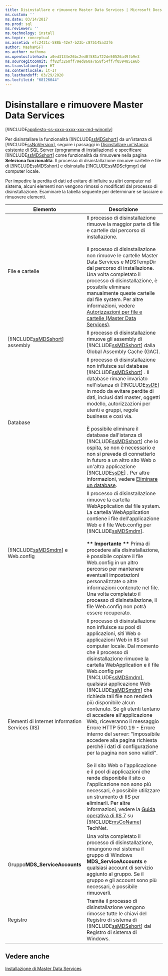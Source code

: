 ```yaml
---
title: Disinstallare e rimuovere Master Data Services | Microsoft Docs
ms.custom: ''
ms.date: 03/14/2017
ms.prod: sql
ms.reviewer: ''
ms.technology: install
ms.topic: conceptual
ms.assetid: efc2431c-588b-42e7-b23b-c875145a33f6
author: MashaMSFT
ms.author: mathoma
ms.openlocfilehash: a0ed3134e26bc2ed0f581a722de50526a49fb9e3
ms.sourcegitcommit: ff82f3260ff79ed860a7a58f54ff7f0594851e6b
ms.translationtype: HT
ms.contentlocale: it-IT
ms.lasthandoff: 03/29/2020
ms.locfileid: "68126044"
---
```

# <a name="uninstall-and-remove-master-data-services"></a>Disinstallare e rimuovere Master Data Services
[!INCLUDE[appliesto-ss-xxxx-xxxx-xxx-md-winonly](../../includes/appliesto-ss-xxxx-xxxx-xxx-md-winonly.md)]

  Per disinstallare la funzionalità [!INCLUDE[ssMDSshort](../../includes/ssmdsshort-md.md)] da un'istanza di [!INCLUDE[ssNoVersion](../../includes/ssnoversion-md.md)], seguire i passaggi in [Disinstallare un'istanza esistente di SQL Server &#40;programma di installazione&#41;](../../sql-server/install/uninstall-an-existing-instance-of-sql-server-setup.md) e specificare [!INCLUDE[ssMDSshort](../../includes/ssmdsshort-md.md)] come funzionalità da rimuovere nella pagina **Seleziona funzionalità**. Il processo di disinstallazione rimuove cartelle e file di [!INCLUDE[ssMDSshort](../../includes/ssmdsshort-md.md)] e disinstalla [!INCLUDE[ssMDScfgmgr](../../includes/ssmdscfgmgr-md.md)] dal computer locale.  
  
 Per impedire la perdita di dati ed evitare di influire su altri computer nel sistema, alcuni elementi non vengono rimossi o modificati dal processo di disinstallazione. Esaminare la tabella seguente per determinare se lasciare o rimuovere elementi.  
  
|Elemento|Descrizione|  
|----------|-----------------|  
|File e cartelle|Il processo di disinstallazione rimuove la maggior parte di file e cartelle dal percorso di installazione.<br /><br /> Il processo di disinstallazione non rimuove le cartelle Master Data Services e MDSTempDir dal percorso di installazione. Una volta completato il processo di disinstallazione, è possibile eliminare manualmente queste cartelle dal file system. Per altre informazioni, vedere [Autorizzazioni per file e cartelle &#40;Master Data Services&#41;](../../master-data-services/folder-and-file-permissions-master-data-services.md).|  
|[!INCLUDE[ssMDSshort](../../includes/ssmdsshort-md.md)] assembly|Il processo di disinstallazione rimuove gli assembly di [!INCLUDE[ssMDSshort](../../includes/ssmdsshort-md.md)] dalla Global Assembly Cache (GAC).|  
|Database|Il processo di disinstallazione non influisce sul database [!INCLUDE[ssMDSshort](../../includes/ssmdsshort-md.md)] . Il database rimane invariato nell'istanza di [!INCLUDE[ssDE](../../includes/ssde-md.md)] in modo da evitare perdite di dati, inclusi dati master, oggetti modello, autorizzazioni per utenti e gruppi, regole business e così via.<br /><br /> È possibile eliminare il database dall'istanza di [!INCLUDE[ssMDSshort](../../includes/ssmdsshort-md.md)] che lo ospita, se non è necessario e non si prevede di connetterlo in futuro a un altro sito Web o un'altra applicazione [!INCLUDE[ssDE](../../includes/ssde-md.md)] . Per altre informazioni, vedere [Eliminare un database](../../relational-databases/databases/delete-a-database.md).|  
|[!INCLUDE[ssMDSmdm](../../includes/ssmdsmdm-md.md)] e Web.config|Il processo di disinstallazione rimuove la cartella WebApplication dal file system. La cartella WebApplication contiene i file dell'applicazione Web e il file Web.config per [!INCLUDE[ssMDSmdm](../../includes/ssmdsmdm-md.md)].<br /><br /> **\*\* Importante \*\*** Prima di procedere alla disinstallazione, è possibile copiare il file Web.config in un altro percorso per mantenere eventuali impostazioni personalizzate o altre informazioni contenute nel file. Una volta completato il processo di disinstallazione, il file Web.config non potrà essere recuperato.|  
|Elementi di Internet Information Services (IIS)|Il processo di disinstallazione non influisce su pool di applicazioni, siti Web o applicazioni Web in IIS sul computer locale. Dal momento che il processo di disinstallazione rimuove la cartella WebApplication e il file Web.config per [!INCLUDE[ssMDSmdm](../../includes/ssmdsmdm-md.md)], qualsiasi applicazione Web [!INCLUDE[ssMDSmdm](../../includes/ssmdsmdm-md.md)] che richieda tali file non renderà più disponibile alcun contenuto. Se gli utenti tentano di accedere all'applicazione Web, riceveranno il messaggio Errore HTTP 500.19 - Errore interno del server: "Impossibile accedere alla pagina richiesta perché i dati di configurazione per la pagina non sono validi".<br /><br /> Se il sito Web o l'applicazione e il pool di applicazioni che rende disponibile il sito o l'applicazione non sono più necessari, è possibile utilizzare un strumento di IIS per eliminarli. Per altre informazioni, vedere la [Guida operativa di IIS 7](https://go.microsoft.com/fwlink/?LinkId=184885) su [!INCLUDE[msCoName](../../includes/msconame-md.md)] TechNet.|  
|Gruppo**MDS_ServiceAccounts**|Una volta completato il processo di disinstallazione, rimangono nel sistema il gruppo di Windows **MDS_ServiceAccounts** e qualsiasi account di servizio aggiunto al gruppo. Se il gruppo e gli account sono più necessari, è possibile rimuoverli.|  
|Registro|Tramite il processo di disinstallazione vengono rimosse tutte le chiavi del Registro di sistema di [!INCLUDE[ssMDSshort](../../includes/ssmdsshort-md.md)] dal Registro di sistema di Windows.|  
  
## <a name="see-also"></a>Vedere anche  
 [Installazione di Master Data Services](../../master-data-services/install-windows/install-master-data-services.md)  
  
  
